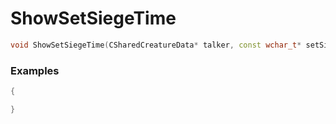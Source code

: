 # ShowSetSiegeTime
```cpp - C++
void ShowSetSiegeTime(CSharedCreatureData* talker, const wchar_t* setSiegeTime, const wchar_t* siegeTimeSettingExpired, const wchar_t* cantResetSiegeTime);
```

### Examples
```cpp - C++
{

}
```
